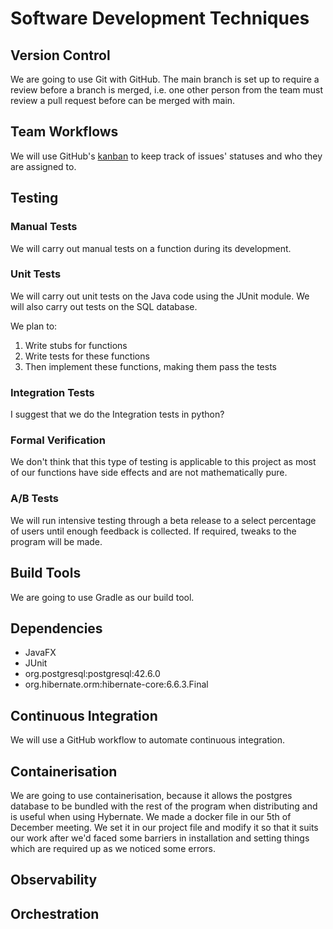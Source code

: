 # Software Development Techniques
## Version Control

We are going to use Git with GitHub.
The main branch is set up to require a review before a branch is merged, i.e. one other person from the team  must review a pull request before can be merged with main.

## Team Workflows

We will use GitHub's [kanban](https://github.com/users/harryz8/projects/1) to keep track of issues' statuses and who they are assigned to.

## Testing

### Manual Tests

We will carry out manual tests on a function during its development.

### Unit Tests

We will carry out unit tests on the Java code using the JUnit module.
We will also carry out tests on the SQL database.

We plan to:
1. Write stubs for functions
2. Write tests for these functions
3. Then implement these functions, making them pass the tests

### Integration Tests

I suggest that we do the Integration tests in python?

### Formal Verification

We don't think that this type of testing is applicable to this project as most of our functions have side effects and are not mathematically pure.

### A/B Tests

We will run intensive testing through a beta release to a select percentage of users until enough
feedback is collected. If required, tweaks to the program will be made.

## Build Tools

We are going to use Gradle as our build tool.

## Dependencies

- JavaFX
- JUnit
- org.postgresql:postgresql:42.6.0
- org.hibernate.orm:hibernate-core:6.6.3.Final

## Continuous Integration

We will use a GitHub workflow to automate continuous integration.

## Containerisation

We are going to use containerisation, because it allows the postgres database to be bundled with the rest of the program when distributing and is useful when using Hybernate.
We made a docker file in our 5th of December meeting. We set it in our project file and modify it so that it suits our work after we'd faced some barriers in installation and setting things which are required up as we noticed some errors.

## Observability

## Orchestration
